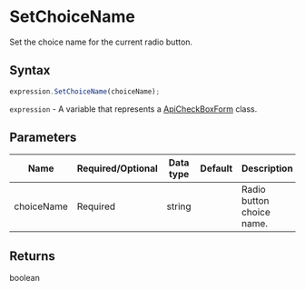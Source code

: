 # SetChoiceName

Set the choice name for the current radio button.

## Syntax

```javascript
expression.SetChoiceName(choiceName);
```

`expression` - A variable that represents a [ApiCheckBoxForm](../ApiCheckBoxForm.md) class.

## Parameters

| **Name** | **Required/Optional** | **Data type** | **Default** | **Description** |
| ------------- | ------------- | ------------- | ------------- | ------------- |
| choiceName | Required | string |  | Radio button choice name. |

## Returns

boolean